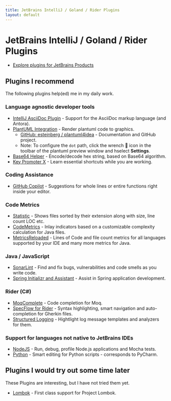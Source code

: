 ```yaml
---
title: JetBrains IntelliJ / Goland / Rider Plugins
layout: default
---
```


# JetBrains IntelliJ / Goland / Rider Plugins

* [Explore plugins for JetBrains Products](https://plugins.jetbrains.com/)

## Plugins I recommend

The following plugins help(ed) me in my daily work.

### Language agnostic developer tools

* [IntelliJ AsciiDoc Plugin](https://intellij-asciidoc-plugin.ahus1.de/) - Support for the AsciiDoc markup language (and Antora).
* [PlantUML Integration](https://plugins.jetbrains.com/plugin/7017-plantuml-integration) - Render plantuml code to graphics.
  * [GitHub: esteinberg / plantuml4idea](https://github.com/esteinberg/plantuml4idea#plantuml4idea) - Documentation and GitHub project.
  * Note: To configure the `dot` path, click the wrench 🔧 icon in the toolbar of the plantuml preview window and   hselect **Settings**.
* [Base64 Helper](https://plugins.jetbrains.com/plugin/7372-base64-helper) - Encode/decode hex string, based on Base64 algorithm.
* [Key Promoter X](https://plugins.jetbrains.com/plugin/9792-key-promoter-x) - Learn essential shortcuts while you are working.

### Coding Assistance

* [GitHub Copilot](https://copilot.github.com/) - Suggestions for whole lines or entire functions right inside your editor.

### Code Metrics

* [Statistic](https://plugins.jetbrains.com/plugin/4509-statistic) - Shows files sorted by their extension along with size, line count LOC etc.
* [CodeMetrics](https://plugins.jetbrains.com/plugin/12159-codemetrics) - Inlay indicators based on a customizable complexity calculation for Java files.
* [MetricsReloaded](https://plugins.jetbrains.com/plugin/93-metricsreloaded) - Lines of Code and file count metrics for all languages supported by your IDE and many more metrics for Java.

### Java / JavaScript

* [SonarLint](https://plugins.jetbrains.com/plugin/7973-sonarlint) - Find and fix bugs, vulnerabilities and code smells as you write code.
* [Spring Initializr and Assistant](https://plugins.jetbrains.com/plugin/18622-spring-initializr-and-assistant) - Assist in Spring application development.

### Rider (C#)

* [MoqComplete](https://plugins.jetbrains.com/plugin/12659-moqcomplete) - Code completion for Moq.
* [SpecFlow for Rider](https://plugins.jetbrains.com/plugin/15957-specflow-for-rider) - Syntax highlighting, smart navigation and auto-completion for Gherkin files.
* [Structured Logging](https://plugins.jetbrains.com/plugin/12832-structured-logging) - Hightlight log message templates and analyzers for them.

### Support for languages not native to JetBrains IDEs

* [NodeJS](https://plugins.jetbrains.com/plugin/6098-node-js) - Run, debug, profile Node.js applications and Mocha tests.
* [Python](https://plugins.jetbrains.com/plugin/631-python) - Smart editing for Python scripts - corresponds to PyCharm.

## Plugins I would try out some time later

These Plugins are interesting, but I have not tried them yet.

* [Lombok](https://plugins.jetbrains.com/plugin/6317-lombok) - First class support for Project Lombok.
